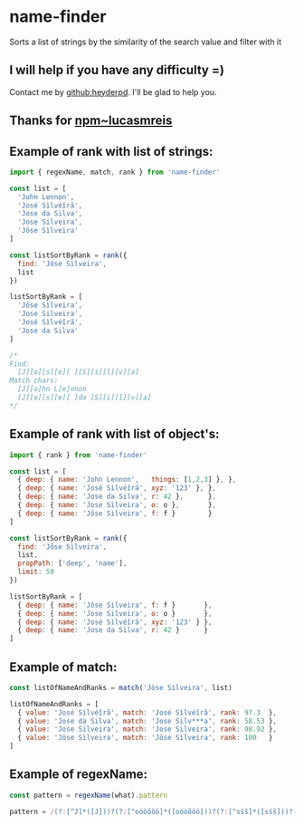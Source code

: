 # name-finder
Sorts a list of strings by the similarity of the search value and filter with it

## I will help if you have any difficulty =)
Contact me by [github:heyderpd](https://github.com/heyderpd). I'll be glad to help you.

## Thanks for [npm~lucasmreis](https://www.npmjs.com/~lucasmreis)

## Example of rank with list of strings:
```javascript
import { regexName, match, rank } from 'name-finder'

const list = [
  'John Lennon',
  'José Sìlvéîrã',
  'Jose da Silva',
  'Jose Silveira',
  'Jôse Sìlveira'
]

const listSortByRank = rank({
  find: 'Jôse Sìlveira',
  list
})

listSortByRank = [
  'Jôse Sìlveira',
  'Jose Silveira',
  'José Sìlvéîrã',
  'Jose da Silva'
]

/*
Find:
  [J][o][s][e][ ][S][i][l][v][a]
Match chars:
  [J][o]hn L[e]nnon
  [J][o][s][e][ ]da [S][i][l][v][a]
*/
```

## Example of rank with list of object's:
```javascript
import { rank } from 'name-finder'

const list = [
  { deep: { name: 'John Lennon',   things: [1,2,3] }, },
  { deep: { name: 'José Sìlvéîrã', xyz: '123' }, },
  { deep: { name: 'Jose da Silva', r: 42 },      },
  { deep: { name: 'Jose Silveira', o: o },       },
  { deep: { name: 'Jôse Sìlveira', f: f }        }
]

const listSortByRank = rank({
  find: 'Jôse Sìlveira',
  list,
  propPath: ['deep', 'name'],
  limit: 50
})

listSortByRank = [
  { deep: { name: 'Jôse Sìlveira', f: f }       },
  { deep: { name: 'Jose Silveira', o: o }       },
  { deep: { name: 'José Sìlvéîrã', xyz: '123' } },
  { deep: { name: 'Jose da Silva', r: 42 }      }
]
```

## Example of match:
```javascript
const listOfNameAndRanks = match('Jôse Sìlveira', list)

listOfNameAndRanks = [
  { value: 'José Sìlvéîrã', match: 'José Sìlvéîrã', rank: 97.3  },
  { value: 'Jose da Silva', match: 'Jose Silv***a', rank: 58.53 },
  { value: 'Jose Silveira', match: 'Jose Silveira', rank: 98.92 },
  { value: 'Jôse Sìlveira', match: 'Jôse Sìlveira', rank: 100   }
]
```

## Example of regexName:
```javascript
const pattern = regexName(what).pattern

pattern = /(?:[^J]*([J]))?(?:[^oóòõôö]*([oóòõôö]))?(?:[^sśŝ]*([sśŝ]))?(?:[^eéèẽêë]*([eéèẽêë]))?(?:[^ ]*([ ]))?(?:[^sśŝ]*([sśŝ]))?(?:[^iíìĩîï]*([iíìĩîï]))?(?:[^lĺ]*([lĺ]))?(?:[^v]*([v]))?(?:[^eéèẽêë]*([eéèẽêë]))?(?:[^iíìĩîï]*([iíìĩîï]))?(?:[^rŕ]*([rŕ]))?(?:[^aáàãâä]*([aáàãâä]))?/i
```
